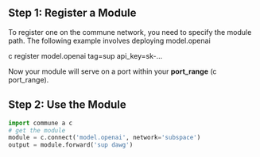 



## Step 1: Register a Module
 To register one on the commune network, you need to specify the module path.
The following example involves deploying model.openai



c register model.openai tag=sup api_key=sk-...


Now your module will serve on a port within your **port_range** (c port_range). 

## Step 2: Use the Module
```python
import commune a c
# get the module
module = c.connect('model.openai', network='subspace')
output = module.forward('sup dawg')
```
